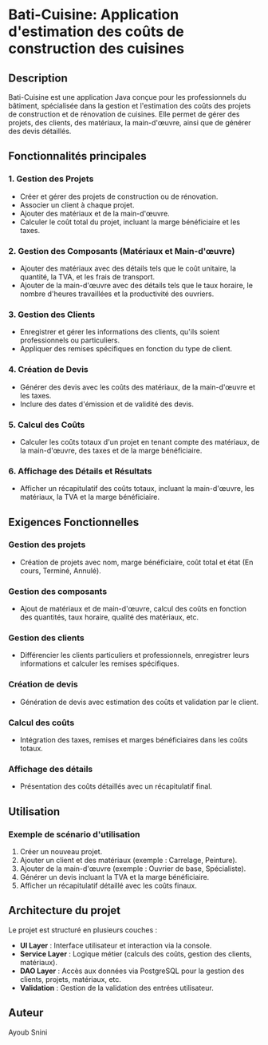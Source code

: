 # Bati-Cuisine: Application d'estimation des coûts de construction des cuisines

## Description

Bati-Cuisine est une application Java conçue pour les professionnels du bâtiment, spécialisée dans la gestion et l'estimation des coûts des projets de construction et de rénovation de cuisines. Elle permet de gérer des projets, des clients, des matériaux, la main-d'œuvre, ainsi que de générer des devis détaillés.

## Fonctionnalités principales

### 1. Gestion des Projets

- Créer et gérer des projets de construction ou de rénovation.
- Associer un client à chaque projet.
- Ajouter des matériaux et de la main-d'œuvre.
- Calculer le coût total du projet, incluant la marge bénéficiaire et les taxes.

### 2. Gestion des Composants (Matériaux et Main-d'œuvre)

- Ajouter des matériaux avec des détails tels que le coût unitaire, la quantité, la TVA, et les frais de transport.
- Ajouter de la main-d'œuvre avec des détails tels que le taux horaire, le nombre d'heures travaillées et la productivité des ouvriers.

### 3. Gestion des Clients

- Enregistrer et gérer les informations des clients, qu'ils soient professionnels ou particuliers.
- Appliquer des remises spécifiques en fonction du type de client.

### 4. Création de Devis

- Générer des devis avec les coûts des matériaux, de la main-d'œuvre et les taxes.
- Inclure des dates d'émission et de validité des devis.

### 5. Calcul des Coûts

- Calculer les coûts totaux d'un projet en tenant compte des matériaux, de la main-d'œuvre, des taxes et de la marge bénéficiaire.

### 6. Affichage des Détails et Résultats

- Afficher un récapitulatif des coûts totaux, incluant la main-d'œuvre, les matériaux, la TVA et la marge bénéficiaire.

## Exigences Fonctionnelles

### Gestion des projets

- Création de projets avec nom, marge bénéficiaire, coût total et état (En cours, Terminé, Annulé).

### Gestion des composants

- Ajout de matériaux et de main-d'œuvre, calcul des coûts en fonction des quantités, taux horaire, qualité des matériaux, etc.

### Gestion des clients

- Différencier les clients particuliers et professionnels, enregistrer leurs informations et calculer les remises spécifiques.

### Création de devis

- Génération de devis avec estimation des coûts et validation par le client.

### Calcul des coûts

- Intégration des taxes, remises et marges bénéficiaires dans les coûts totaux.

### Affichage des détails

- Présentation des coûts détaillés avec un récapitulatif final.

## Utilisation

### Exemple de scénario d'utilisation

1. Créer un nouveau projet.
2. Ajouter un client et des matériaux (exemple : Carrelage, Peinture).
3. Ajouter de la main-d'œuvre (exemple : Ouvrier de base, Spécialiste).
4. Générer un devis incluant la TVA et la marge bénéficiaire.
5. Afficher un récapitulatif détaillé avec les coûts finaux.

## Architecture du projet

Le projet est structuré en plusieurs couches :

- **UI Layer** : Interface utilisateur et interaction via la console.
- **Service Layer** : Logique métier (calculs des coûts, gestion des clients, matériaux).
- **DAO Layer** : Accès aux données via PostgreSQL pour la gestion des clients, projets, matériaux, etc.
- **Validation** : Gestion de la validation des entrées utilisateur.

## Auteur

Ayoub Snini
